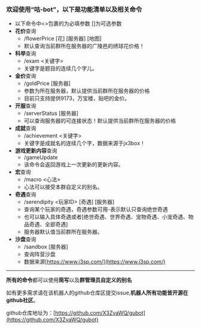 ### 欢迎使用“咕-bot”，以下是功能清单以及相关命令

- 以下命令中<>包裹的为必填参数 []为可选参数
- **花价**查询
  - /flowerPrice [花] [服务器] [地图]
  - 默认查询当前群所在服务器的广陵邑的绣球花价格！
- **科举**查询
  - /exam <关键字>
  - 关键字是题目的连续几个字儿。
- **金价**查询
  - /goldPrice [服务器]
  - 参数为所在服务器，默认提供当前群所在服务器的价格
  - 目前只支持提供9173，万宝楼，贴吧的金价。
- **开服**查询
  - /serverStatus [服务器]
  - 可以查询服务器的可连接状态！默认提供当前群所在服务器的价格
- **成就**查询
  - /achievement <关键字>
  - 关键字是成就名的连续几个字，数据来源于jx3box！
- **游戏更新内容**查询
  - /gameUpdate
  - 该命令会返回游戏上一次更新的更新内容。
- **宏**查询
  - /macro <心法>
  - 心法可以接受本群自定义的别名。
- **奇遇**查询
  - /serendipity <玩家ID> [奇遇] [服务器]
  - 查询某个玩家的奇遇，奇遇参数可用-表示默认只查询绝世奇遇
  - 也可以输入具体奇遇或者[绝世奇遇、世界奇遇、宠物奇遇、小宠奇遇、物品奇遇、全部奇遇]
  - 服务器默认值当前群所在服务器。
- **沙盘**查询  
  - /sandbox [服务器]  
  - 查询阵营沙盘
  - 数据来源[https://www.j3sp.com/](https://www.j3sp.com/)
---

**所有的命令**都可以使用**简写**以及**群管理员自定义的别名**

如有更多需求请在该机器人的github仓库区提交issue,**机器人所有功能皆开源在github社区**。

github仓库地址为：[https://github.com/X3ZvaWQ/gubot](https://github.com/X3ZvaWQ/gubot)

